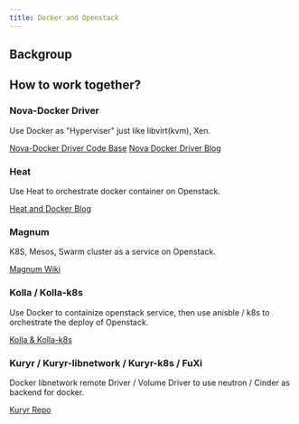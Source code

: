 ```yaml
---
title: Docker and Openstack
---
```

## Backgroup

## How to work together?

### Nova-Docker Driver

Use Docker as "Hyperviser" just like libvirt(kvm), Xen.

[Nova-Docker Driver Code Base](https://github.com/openstack/nova-docker/tree/master)
[Nova Docker Driver Blog](https://sreeninet.wordpress.com/2015/06/14/openstack-and-docker-part-1/)

### Heat

Use Heat to orchestrate docker container on Openstack.

[Heat and Docker Blog](https://sreeninet.wordpress.com/2015/06/14/openstack-and-docker-part-2/)

### Magnum
K8S, Mesos, Swarm cluster as a service on Openstack.

[Magnum Wiki](https://wiki.openstack.org/wiki/Magnum)

### Kolla / Kolla-k8s
Use Docker to containize openstack service, then use anisble / k8s to orchestrate the deploy of Openstack.

[Kolla & Kolla-k8s](http://docs.openstack.org/developer/kolla-kubernetes/quickstart.html)

### Kuryr / Kuryr-libnetwork / Kuryr-k8s / FuXi

Docker libnetwork remote Driver / Volume Driver to use neutron / Cinder as backend for docker.

[Kuryr Repo](https://github.com/openstack?utf8=%E2%9C%93&query=kuryr)

